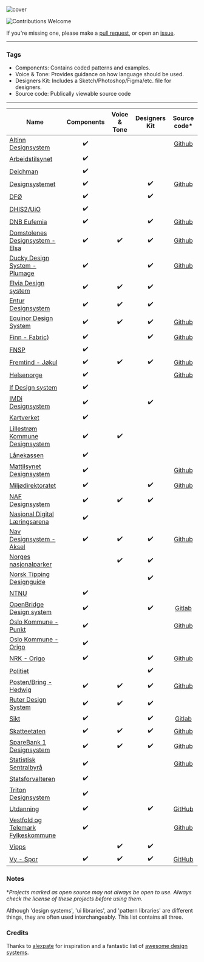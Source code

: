 ![cover](/cover_NO.png)

![Contributions Welcome](https://img.shields.io/badge/Contributions-welcome-blue.svg)

If you're missing one, please make a [pull request](https://github.com/siiron/norwegian-design-systems/pulls), or open an [issue](https://github.com/siiron/norwegian-design-systems/issues).

---

### Tags

- Components: Contains coded patterns and examples.
- Voice & Tone: Provides guidance on how language should be used.
- Designers Kit: Includes a Sketch/Photoshop/Figma/etc. file for designers.
- Source code: Publically viewable source code

---

<!-- prettier-ignore -->
| Name                                                                           | Components | Voice & Tone | Designers Kit |                         Source code*                          |
|--------------------------------------------------------------------------------|:----------:|:------------:|:-------------:|:-------------------------------------------------------------:|
| [Altinn Designsystem](https://altinn.github.io/designsystem-styleguide/)       |     ✔️     |              |               |       [Github](https://github.com/Altinn/DesignSystem/)       |
| [Arbeidstilsynet](https://design.arbeidstilsynet.no/)                          |     ✔️     |              |               |                                                               |
| [Deichman](https://digibib.github.io/)                                         |     ✔️     |              |               |                                                               |
| [Designsystemet](https://www.designsystemet.no/)                               |     ✔️     |              |      ✔️       |      [Github](https://github.com/digdir/designsystem)       |
| [DFØ](https://komponenter.dfo.no/)                                             |     ✔️     |              |      ✔️       |                                                               |
| [DHIS2/UiO](https://ui.dhis2.nu/)                                              |     ✔️     |              |               |                                                               |
| [DNB Eufemia](https://eufemia.dnb.no/)                                         |     ✔️     |              |      ✔️       |      [Github](https://github.com/dnbexperience/eufemia)       |
| [Domstolenes Designsystem - Elsa ](https://design.domstol.no/)                 |     ✔️     |      ✔️      |      ✔️       |       [Github](https://github.com/domstolene/designsystem)     |
| [Ducky Design System - Plumage](https://plumage.ducky.eco/)                    |     ✔️     |              |      ✔️       |      [Github](https://github.com/DuckyTeam/Plumage)           |
| [Elvia Design system ](https://design.elvia.io/)                               |     ✔️     |      ✔️      |      ✔️       |                                                               |
| [Entur Designsystem ](https://design.entur.org/)                               |     ✔️     |      ✔️      |      ✔️       |                                                               |
| [Equinor Design System](https://eds.equinor.com/)                              |     ✔️     |      ✔️      |      ✔️       |      [Github](https://github.com/equinor/design-system)       |
| [Finn - Fabric)](https://www.fabric-ds.io/)                                  |     ✔️     |              |      ✔️       |      [Github](https://github.com/fabric-ds/)                  |
| [FNSP](https://design.fnsp.no/#/intro)                                         |     ✔️     |              |                |                                                               |
| [Fremtind - Jøkul](https://fremtind.github.io/jokul/)                          |     ✔️     |      ✔️      |      ✔️       |          [Github](https://github.com/fremtind/jokul)          |
| [Helsenorge](https://helsenorge.design/)                                       |     ✔️     |              |                |     [Github](https://github.com/helsenorge/designsystem)      |
| [If Design system ](https://www.imdi.no/om-imdi/designsystem/)                 |     ✔️     |              |                |                                                               |
| [IMDi Designsystem ](https://design.if.eu/)                                    |     ✔️     |              |      ✔️       |                                                               |
| [Kartverket](https://design.kartverket.no/)                                    |     ✔️     |              |               |                                                               |
| [Lillestrøm Kommune Designsystem](https://design.lillestrom.kommune.no/guide/) |     ✔️     |      ✔️      |               |                                                               |
| [Lånekassen](https://calm-hill-068549003.azurestaticapps.net/)                 |     ✔️     |              |               |                                                               |
| [Mattilsynet Designsystem](https://mattilsynet.github.io/designsystem/)        |     ✔️     |              |               |     [Github](https://github.com/Mattilsynet/designsystem)     |
| [Miljødirektoratet](https://design.miljodirektoratet.no/)                      |     ✔️     |              |       ✔️       |     [Github](https://github.com/miljodir/md-components)       |
| [NAF Designsystem](https://merkevare.naf.no/)                                  |     ✔️     |      ✔️      |      ✔️       |                                                               |
| [Nasjonal Digital Læringsarena](https://designmanual.ndla.sh/)                 |     ✔️     |              |               |                                                               |
| [Nav Designsystem -Aksel ](https://aksel.nav.no/)                              |     ✔️     |      ✔️      |      ✔️       |   [Github](https://github.com/navikt/nav-frontend-moduler)    |
| [Norges nasjonalparker](https://designmanual.norgesnasjonalparker.no/)         |            |      ✔️      |      ✔️       |                                                               |
| [Norsk Tipping Designguide](http://nt-designguide.no/)                         |            |              |      ✔️       |                                                               |
| [NTNU](https://design.online.ntnu.no/)                                         |     ✔️     |              |               |                                                               |
| [OpenBridge Design system](https://www.openbridge.no/)                         |     ✔️     |              |      ✔️      | [Gitlab](https://gitlab.com/openbridge/openbridge-web-components)   |
| [Oslo Kommune - Punkt](https://punkt.oslo.kommune.no/)                         |     ✔️     |               |               | [Github](https://github.com/oslokommune/punkt/)               |
| [Oslo Kommune - Origo](https://designsystem.oslo.kommune.no/)                  |     ✔️     |               |               |                                                               |
| [NRK - Origo](https://static.nrk.no/origo/latest/index.html)                   |     ✔️     |              |      ✔️       |       [Github](https://github.com/nrkno/origo)                |
| [Politiet](https://www.politiet.no/design/)                                   |            |              |      ✔️       |                                                               |
| [Posten/Bring -Hedwig](https://hedwig.posten.no/)                             |     ✔️     |      ✔️      |      ✔️       |           [Github](https://github.com/bring/hedwig)           |
| [Ruter Design System](https://brand.ruter.no)                                  |     ✔️     |      ✔️      |      ✔️       |                                                               |
| [Sikt](https://designsystem.sikt.no/)                                          |     ✔️     |             |       ✔️       | [Gitlab](https://gitlab.sikt.no/)  |
| [Skatteetaten](https://skatteetaten.github.io/frontend-components/)            |     ✔️     |      ✔️      |      ✔️       | [Github](https://github.com/Skatteetaten/frontend-components) |
| [SpareBank 1 Designsystem](https://design.ssb.no/)                             |     ✔️     |      ✔️      |      ✔️       |   [Github](https://github.com/SpareBank1/designsystem)        |
| [Statistisk Sentralbyrå](https://design.sparebank1.no/)                        |     ✔️     |              |              |   [Github](https://github.com/statisticsnorway/ssb-component-library)        |
| [Statsforvalteren](https://bak.statsforvalteren.no/)                           |     ✔️     |              |              |                                                                 |
| [Triton Designsystem](https://componentlib-docs.azurewebsites.net/)            |     ✔️     |              |               |                                                               |
| [Utdanning](https://design.utdanning.no/)                                      |     ✔️     |             |      ✔️       | [GitHub](https://github.com/utdanningno/utdanning-designsystem) |
| [Vestfold og Telemark Fylkeskommune](https://komponenter.vtfk.no/)             |     ✔️      |              |              |  [Github](https://github.com/vtfk/component-library)            |
| [Vipps](https://brand.vipps.no//)                                              |            |      ✔️      |      ✔️       |                                                               |
| [Vy - Spor](https://spor.cloud.vy.no/)                                         |     ✔️     |      ✔️      |      ✔️       | [GitHub](https://github.com/nsbno/spor) |

### Notes

\*_Projects marked as open source may not always be open to use. Always check the license of these projects before using them._

Although 'design systems', 'ui libraries', and 'pattern libraries' are different things, they are often used interchangeably. This list contains all three.

### Credits

Thanks to [alexpate](https://github.com/alexpate) for inspiration and a fantastic list of [awesome design systems](https://github.com/alexpate/awesome-design-systems).
